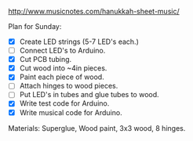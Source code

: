 http://www.musicnotes.com/hanukkah-sheet-music/


Plan for Sunday:

- [x] Create LED strings (5-7 LED's each.)
- [ ] Connect LED's to Arduino.
- [x] Cut PCB tubing.
- [x] Cut wood into ~4in pieces.
- [x] Paint each piece of wood.
- [ ] Attach hinges to wood pieces.
- [ ] Put LED's in tubes and glue tubes to wood.
- [x] Write test code for Arduino.
- [x] Write musical code for Arduino.

Materials:
Superglue, Wood paint, 3x3 wood, 8 hinges.
